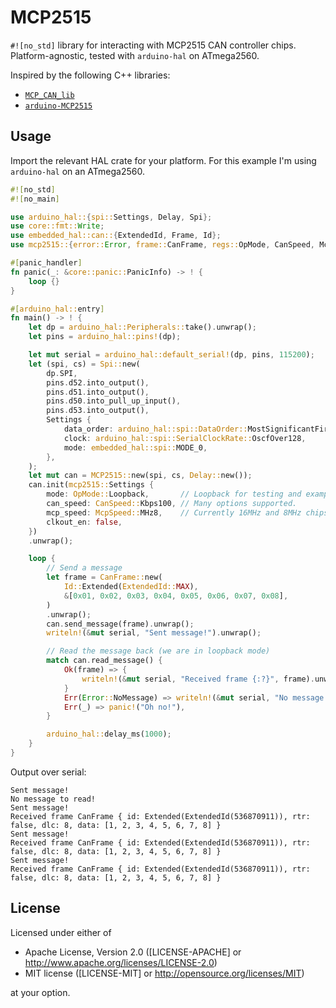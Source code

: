 # MCP2515

`#![no_std]` library for interacting with MCP2515 CAN controller chips.
Platform-agnostic, tested with `arduino-hal` on ATmega2560.

Inspired by the following C++ libraries:

- [`MCP_CAN_lib`](https://github.com/coryjfowler/MCP_CAN_lib)
- [`arduino-MCP2515`](https://github.com/autowp/arduino-mcp2515)

## Usage

Import the relevant HAL crate for your platform. For this example I'm using
`arduino-hal` on an ATmega2560.

```rs
#![no_std]
#![no_main]

use arduino_hal::{spi::Settings, Delay, Spi};
use core::fmt::Write;
use embedded_hal::can::{ExtendedId, Frame, Id};
use mcp2515::{error::Error, frame::CanFrame, regs::OpMode, CanSpeed, McpSpeed, MCP2515};

#[panic_handler]
fn panic(_: &core::panic::PanicInfo) -> ! {
    loop {}
}

#[arduino_hal::entry]
fn main() -> ! {
    let dp = arduino_hal::Peripherals::take().unwrap();
    let pins = arduino_hal::pins!(dp);

    let mut serial = arduino_hal::default_serial!(dp, pins, 115200);
    let (spi, cs) = Spi::new(
        dp.SPI,
        pins.d52.into_output(),
        pins.d51.into_output(),
        pins.d50.into_pull_up_input(),
        pins.d53.into_output(),
        Settings {
            data_order: arduino_hal::spi::DataOrder::MostSignificantFirst,
            clock: arduino_hal::spi::SerialClockRate::OscfOver128,
            mode: embedded_hal::spi::MODE_0,
        },
    );
    let mut can = MCP2515::new(spi, cs, Delay::new());
    can.init(mcp2515::Settings {
        mode: OpMode::Loopback,       // Loopback for testing and example
        can_speed: CanSpeed::Kbps100, // Many options supported.
        mcp_speed: McpSpeed::MHz8,    // Currently 16MHz and 8MHz chips are supported.
        clkout_en: false,
    })
    .unwrap();

    loop {
        // Send a message
        let frame = CanFrame::new(
            Id::Extended(ExtendedId::MAX),
            &[0x01, 0x02, 0x03, 0x04, 0x05, 0x06, 0x07, 0x08],
        )
        .unwrap();
        can.send_message(frame).unwrap();
        writeln!(&mut serial, "Sent message!").unwrap();

        // Read the message back (we are in loopback mode)
        match can.read_message() {
            Ok(frame) => {
                writeln!(&mut serial, "Received frame {:?}", frame).unwrap();
            }
            Err(Error::NoMessage) => writeln!(&mut serial, "No message to read!").unwrap(),
            Err(_) => panic!("Oh no!"),
        }

        arduino_hal::delay_ms(1000);
    }
}
```

Output over serial:

```text
Sent message!
No message to read!
Sent message!
Received frame CanFrame { id: Extended(ExtendedId(536870911)), rtr: false, dlc: 8, data: [1, 2, 3, 4, 5, 6, 7, 8] }
Sent message!
Received frame CanFrame { id: Extended(ExtendedId(536870911)), rtr: false, dlc: 8, data: [1, 2, 3, 4, 5, 6, 7, 8] }
Sent message!
Received frame CanFrame { id: Extended(ExtendedId(536870911)), rtr: false, dlc: 8, data: [1, 2, 3, 4, 5, 6, 7, 8] }
```

## License

Licensed under either of

- Apache License, Version 2.0 ([LICENSE-APACHE] or
  <http://www.apache.org/licenses/LICENSE-2.0>)
- MIT license ([LICENSE-MIT] or <http://opensource.org/licenses/MIT>)

at your option.
